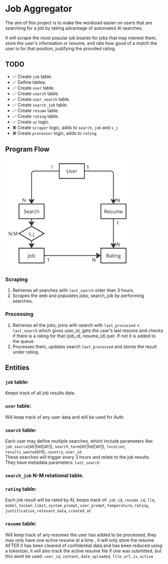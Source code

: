 # Job Aggregator
The aim of this project is to make the workload easier on users that are searching for a job by 
taking advantage of automated AI searches.

It will scrape the most popular job boards for jobs that may interest them, store the user's information
or resume, and rate how good of a match the user is for that position, justifying the provided rating.

## TODO

- ✅ Create ``job`` table.
- ✅ Define tables.
- ✅ Create `user` table.
- ✅ Create ``search`` table.
- ✅ Create ``user_search`` table.
- ✅ Create ``search_job`` table.
- ✅ Create ``resume`` table.
- ✅ Create ``rating`` table.
- ✅ Create ``ai`` logic.
- ❌ Create ``scraper`` logic, adds to ``search``, ``job`` and ``s_j``
- ❌ Create ``processor`` logic, adds to ``rating``.

## Program Flow
<img src="./assets/program_flow.png" alt="flowchart" width="400"/>

### Scraping
1. Retrieves all searches with ``last_search`` older than 3 hours.
2. Scrapes the web and populates jobs, search_job by performing searches.

### Processing
1. Retrieves all the jobs, joins with search with ``last_processed`` < ``last_search`` which gives user_id, gets the user's last resume and checks if
there is a rating for that (job_id, resume_id) pair. If not it is added to the queue. 
2. Processes them, updates search ``last_processed`` and stores the result under rating.

## Entities

### `job` table:
Keeps track of all job results data.

### `user` table:
Will keep track of any user data and will be used for Auth.

### ``search`` table:
Each user may define multiple searches, which include parameters like:<br>
``job_source``(str|list[str]), ``search_term``(str|list[str]), ``location``, ``results_wanted``(int), ``country``, ``user_id`` <br>
These searches will trigger every 3 hours and relate to the job results.<br>
They have metadata parameters: ``last_search``

### ``search_job`` N-M relational table.

### `rating` table:
Each job result will be rated by AI, keeps track of: 
`job_id`, ``resume_id``, `llm`, ``model``, ``tocken_limit``, ``system_prompt``, ``user_prompt``, ``temperature``, ``rating``, ``justification``, ``relevant_data``,  ``created_at``

### `resume` table:
Will keep track of any resumes the user has added to be processed, they may only have one active resume at a time
, it will only store the resume AFTER it has been cleaned of confidential data and has been reduced using a tokenizer, 
it will also track the active resume file if one was submitted, but this wont be used.
``user_id``, ``content``, ``date_uploaded``, ``file_url``, ``is_active``